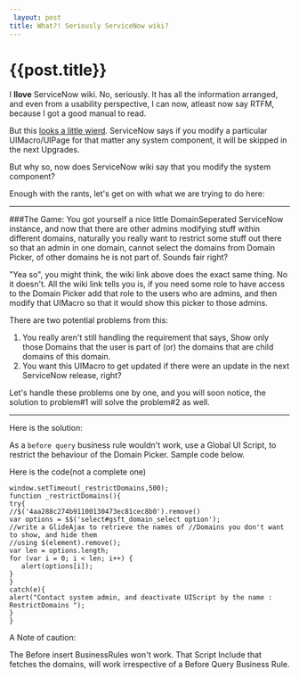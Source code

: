 ```yaml
---
 layout: post
title: What?! Seriously ServiceNow wiki?
--- 
```

 {{post.title}}
======================================================
I **llove** ServiceNow wiki. No, seriously. It has all the information arranged, and even from a usability perspective, I can now, atleast now say RTFM, because I got a good manual to read.

But this [looks a little wierd](http://wiki.servicenow.com/index.php?title=Domain_Separation_Setup#Restricting_Access_to_Domain_Selection_by_Role). ServiceNow says if you modify a particular UIMacro/UIPage for that matter any system component, it will be skipped in the next Upgrades.

But why so, now does ServiceNow wiki say that you modify the system component?

Enough with the rants, let's get on with what we are trying to do here:

---
###The Game:
You got yourself a nice little DomainSeperated ServiceNow instance, and now that there are other admins modifying stuff within different domains, naturally you really want to restrict some stuff out there so that an admin in one domain, cannot select the domains from Domain Picker, of other domains he is not part of. Sounds fair right?

"Yea so", you might think, the wiki link above does the exact same thing. No it doesn't. All the wiki link tells you is, if you need some role to have access to the Domain Picker add that role to the users who are admins, and then modify that UIMacro so that it would show this picker to those admins.

There are two potential problems from this:

1. You really aren't still handling the requirement that says, Show only those Domains that the user is part of (or) the domains that are child domains of this domain.
2. You want this UIMacro to get updated if there were an update in the next ServiceNow release, right?


Let's handle these problems one by one, and you will soon notice, the solution to problem#1 will solve the problem#2 as well.

-----
Here is the solution:

As a `before query` business rule wouldn't work, use a Global UI Script, to restrict the behaviour of the Domain Picker. Sample code below.

Here is the code(not a complete one)

```
window.setTimeout(_restrictDomains,500);
function _restrictDomains(){
try{
//$('4aa288c274b91100130473ec81cec8b0').remove()
var options = $$('select#gsft_domain_select option');
//write a GlideAjax to retrieve the names of //Domains you don't want to show, and hide them
//using $(element).remove();
var len = options.length;
for (var i = 0; i < len; i++) {
   alert(options[i]);
}
}
catch(e){
alert("Contact system admin, and deactivate UIScript by the name : RestrictDomains ");
}
}

```

A Note of caution:

The Before insert BusinessRules won't work. That Script Include that fetches the domains, will work irrespective of a Before Query Business Rule.




